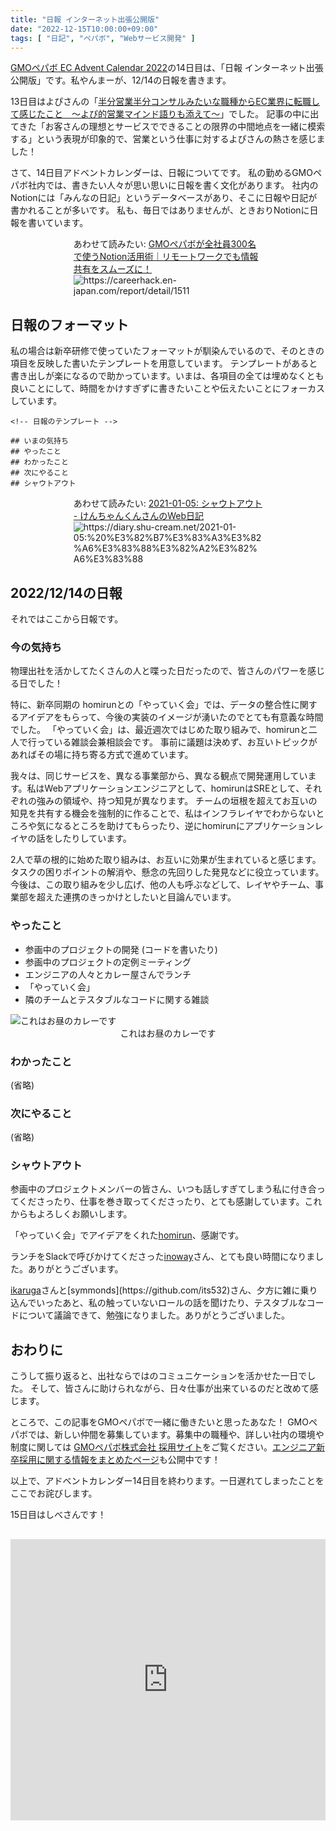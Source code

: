 ```yaml
---
title: "日報 インターネット出張公開版"
date: "2022-12-15T10:00:00+09:00"
tags: [ "日記", "ペパボ", "Webサービス開発" ]
---
```


[GMOペパボ EC Advent Calendar 2022](https://adventar.org/calendars/7443)の14日目は、「日報 インターネット出張公開版」です。私やんまーが、12/14の日報を書きます。

13日目はよぴさんの「[半分営業半分コンサルみたいな職種からEC業界に転職して感じたこと　〜よぴ的営業マインド語りも添えて〜](https://note.com/kusomigi5170/n/n48fd187eb8ef)」でした。
記事の中に出てきた「お客さんの理想とサービスでできることの限界の中間地点を一緒に模索する」という表現が印象的で、営業という仕事に対するよぴさんの熱さを感じました！

さて、14日目アドベントカレンダーは、日報についてです。
私の勤めるGMOペパボ社内では、書きたい人々が思い思いに日報を書く文化があります。
社内のNotionには「みんなの日記」というデータベースがあり、そこに日報や日記が書かれることが多いです。
私も、毎日ではありませんが、ときおりNotionに日報を書いています。

<div style="width: 60%; margin: 0 auto">
<div>
あわせて読みたい: <a href="https://careerhack.en-japan.com/report/detail/1511">GMOペパボが全社員300名で使うNotion活用術｜リモートワークでも情報共有をスムーズに！</a>
</div>
<div>
<img alt="https://careerhack.en-japan.com/report/detail/1511" src="https://blob.yammer.jp/daily-report-20221214-notion.jpg">
</div>
</div>

## 日報のフォーマット

私の場合は新卒研修で使っていたフォーマットが馴染んでいるので、そのときの項目を反映した書いたテンプレートを用意しています。
テンプレートがあると書き出しが楽になるので助かっています。いまは、各項目の全ては埋めなくとも良いことにして、時間をかけすぎずに書きたいことや伝えたいことにフォーカスしています。

```
<!-- 日報のテンプレート -->

## いまの気持ち
## やったこと
## わかったこと
## 次にやること
## シャウトアウト
```



<div style="width: 60%; margin: 0 auto">
<div>
あわせて読みたい: <a href="https://diary.shu-cream.net/2021-01-05:%20%E3%82%B7%E3%83%A3%E3%82%A6%E3%83%88%E3%82%A2%E3%82%A6%E3%83%88">2021-01-05: シャウトアウト - けんちゃんくんさんのWeb日記</a>
</div>
<div>
<img alt="https://diary.shu-cream.net/2021-01-05:%20%E3%82%B7%E3%83%A3%E3%82%A6%E3%83%88%E3%82%A2%E3%82%A6%E3%83%88" src="https://blob.yammer.jp/daily-report-20221214-format.jpg">
</div>
</div>

## 2022/12/14の日報

それではここから日報です。

### 今の気持ち

物理出社を活かしてたくさんの人と喋った日だったので、皆さんのパワーを感じる日でした！

特に、新卒同期の homirunとの「やっていく会」では、データの整合性に関するアイデアをもらって、今後の実装のイメージが湧いたのでとても有意義な時間でした。
「やっていく会」は、最近週次ではじめた取り組みで、homirunと二人で行っている雑談会兼相談会です。
事前に議題は決めず、お互いトピックがあればその場に持ち寄る方式で進めています。

我々は、同じサービスを、異なる事業部から、異なる観点で開発運用しています。私はWebアプリケーションエンジニアとして、homirunはSREとして、それぞれの強みの領域や、持つ知見が異なります。
チームの垣根を超えてお互いの知見を共有する機会を強制的に作ることで、私はインフラレイヤでわからないところや気になるところを助けてもらったり、逆にhomirunにアプリケーションレイヤの話をしたりしています。

2人で草の根的に始めた取り組みは、お互いに効果が生まれていると感じます。
タスクの困りポイントの解消や、懸念の先回りした発見などに役立っています。
今後は、この取り組みを少し広げ、他の人も呼ぶなどして、レイヤやチーム、事業部を超えた連携のきっかけとしたいと目論んでいます。

### やったこと

- 参画中のプロジェクトの開発 (コードを書いたり)
- 参画中のプロジェクトの定例ミーティング
- エンジニアの人々とカレー屋さんでランチ
- 「やっていく会」
- 隣のチームとテスタブルなコードに関する雑談

<img src="https://blob.yammer.jp/daily-report-20221214-curry.jpg" alt="これはお昼のカレーです">
<div style="text-align: center; margin-top: 0">
これはお昼のカレーです
</div>

### わかったこと

(省略)

### 次にやること

(省略)

### シャウトアウト

参画中のプロジェクトメンバーの皆さん、いつも話しすぎてしまう私に付き合ってくださったり、仕事を巻き取ってくださったり、とても感謝しています。これからもよろしくお願いします。

「やっていく会」でアイデアをくれた[homirun](https://twitter.com/h0mirun_deux)、感謝です。

ランチをSlackで呼びかけてくださった[inoway](https://twitter.com/inoway46)さん、とても良い時間になりました。ありがとうございます。

[ikaruga](https://twitter.com/UVB_76?)さんと[symmonds](https://github.com/its532)さん、夕方に雑に乗り込んでいったあと、私の触っていないロールの話を聞けたり、テスタブルなコードについて議論できて、勉強になりました。ありがとうございました。


## おわりに

こうして振り返ると、出社ならではのコミュニケーションを活かせた一日でした。
そして、皆さんに助けられながら、日々仕事が出来ているのだと改めて感じます。

ところで、この記事をGMOペパボで一緒に働きたいと思ったあなた！
GMOペパボでは、新しい仲間を募集しています。募集中の職種や、詳しい社内の環境や制度に関しては [GMOペパボ株式会社 採用サイト](https://recruit.pepabo.com/)をご覧ください。[エンジニア新卒採用に関する情報をまとめたページ](https://recruit.pepabo.com/features/graduate/)も公開中です！

以上で、アドベントカレンダー14日目を終わります。一日遅れてしまったことをここでお詫びします。

15日目はしべさんです！

<div style="padding-top: 16px; text-align: center">
  <iframe src="https://adventar.org/calendars/7443/embed" width="100%" height="450" frameborder="0" loading="lazy"></iframe>
</div>
